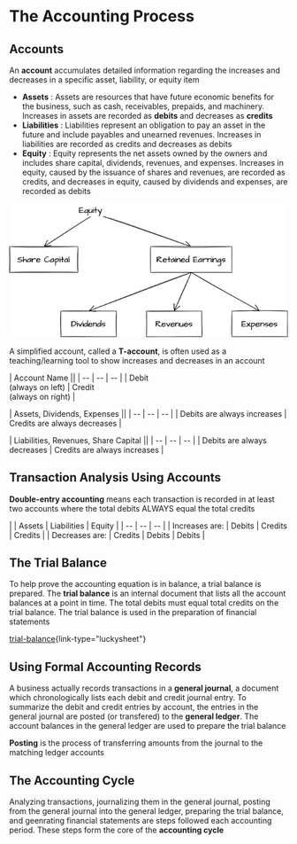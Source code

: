 # The Accounting Process

## Accounts

An **account** accumulates detailed information regarding the increases and decreases in a specific asset, liability, or equity item
+ **Assets** : Assets are resources that have future economic benefits for the business, such as cash, receivables, prepaids, and machinery. Increases in assets are recorded as **debits** and decreases as **credits**
+ **Liabilities** : Liabilities represent an obligation to pay an asset in the future and include payables and unearned revenues. Increases in liabilities are recorded as credits and decreases as debits
+ **Equity** : Equity represents the net assets owned by the owners and includes share capital, dividends, revenues, and expenses. Increases in equity, caused by the issuance of shares and revenues, are recorded as credits, and decreases in equity, caused by dividends and expenses, are recorded as debits

![Composition of equity accounts](./drawio/composition-of-equity-accounts.drawio.png)

A simplified account, called a **T-account**, is often used as a teaching/learning tool to show increases and decreases in an account

| Account Name ||
| -- | -- | -- |
| Debit<br>(always on left) | Credit<br>(always on right) |


| Assets, Dividends, Expenses ||
| -- | -- | -- |
| Debits are always increases  | Credits are always decreases |


| Liabilities, Revenues, Share Capital ||
| -- | -- | -- |
| Debits are always decreases  | Credits are always increases |

## Transaction Analysis Using Accounts

**Double-entry accounting** means each transaction is recorded in at least two accounts where the total debits ALWAYS equal the total credits

|  | Assets | Liabilities | Equity |
| -- | -- | -- |
| Increases are: | Debits | Credits | Credits |
| Decreases are: | Credits | Debits | Debits |

## The Trial Balance

To help prove the accounting equation is in balance, a trial balance is prepared. The **trial balance** is an internal document that lists all the account balances at a point in time. The total debits must equal total credits on the trial balance. The trial balance is used in the preparation of financial statements

[trial-balance](./sheets/trial-balance.luckysheet){link-type="luckysheet"}

## Using Formal Accounting Records

A business actually records transactions in a **general journal**, a document which chronologically lists each debit and credit journal entry. To summarize the debit and credit entries by account, the entries in the general journal are posted (or transfered) to the **general ledger**. The account balances in the general ledger are used to prepare the trial balance

**Posting** is the process of transferring amounts from the journal to the matching ledger accounts

## The Accounting Cycle
Analyzing transactions, journalizing them in the general journal, posting from the general journal into the general ledger, preparing the trial balance, and geenrating financial statements are steps followed each accounting period. These steps form the core of the **accounting cycle**